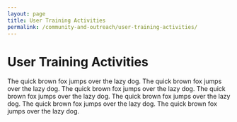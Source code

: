 ```yaml
---
layout: page
title: User Training Activities
permalink: /community-and-outreach/user-training-activities/
---
```


# User Training Activities

The quick brown fox jumps over the lazy dog. The quick brown fox jumps over the lazy dog. The quick brown fox jumps over the lazy dog. The quick brown fox jumps over the lazy dog. The quick brown fox jumps over the lazy dog. The quick brown fox jumps over the lazy dog. The quick brown fox jumps over the lazy dog.
